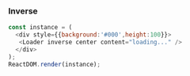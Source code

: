 
### Inverse

<!--start-code-->
```js
const instance = (
  <div style={{background:'#000',height:100}}>
   <Loader inverse center content="loading..." />
  </div>
);
ReactDOM.render(instance);
```
<!--end-code-->
